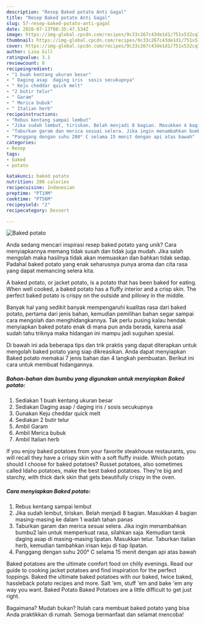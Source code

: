 ```yaml
---
description: "Resep Baked potato Anti Gagal"
title: "Resep Baked potato Anti Gagal"
slug: 57-resep-baked-potato-anti-gagal
date: 2020-07-13T08:35:47.534Z
image: https://img-global.cpcdn.com/recipes/9c33c267c43de1d1/751x532cq70/baked-potato-foto-resep-utama.jpg
thumbnail: https://img-global.cpcdn.com/recipes/9c33c267c43de1d1/751x532cq70/baked-potato-foto-resep-utama.jpg
cover: https://img-global.cpcdn.com/recipes/9c33c267c43de1d1/751x532cq70/baked-potato-foto-resep-utama.jpg
author: Lina Gill
ratingvalue: 3.1
reviewcount: 8
recipeingredient:
- "1 buah kentang ukuran besar"
- " Daging asap  daging iris  sosis secukupnya"
- " Keju cheddar quick melt"
- "2 butir telur"
- " Garam"
- " Merica bubuk"
- " Italian herb"
recipeinstructions:
- "Rebus kentang sampai lembut"
- "Jika sudah lembut, tiriskan. Belah menjadi 8 bagian. Masukkan 4 bagian masing-masing ke dalam 1 wadah tahan panas"
- "Taburkan garam dan merica sesuai selera. Jika ingin menambahkan bumbu2 lain untuk memperkuat rasa, silahkan saja. Kemudian tarok daging asap di masing-masing lipatan. Masukkan telur. Taburkan italian herb, kemudian tambahkan irisan keju di tiap lipatan."
- "Panggang dengan suhu 200° C selama 15 menit dengan api atas bawah"
categories:
- Resep
tags:
- baked
- potato

katakunci: baked potato 
nutrition: 280 calories
recipecuisine: Indonesian
preptime: "PT19M"
cooktime: "PT56M"
recipeyield: "2"
recipecategory: Dessert

---
```



![Baked potato](https://img-global.cpcdn.com/recipes/9c33c267c43de1d1/751x532cq70/baked-potato-foto-resep-utama.jpg)

Anda sedang mencari inspirasi resep baked potato yang unik? Cara menyiapkannya memang tidak susah dan tidak juga mudah. Jika salah mengolah maka hasilnya tidak akan memuaskan dan bahkan tidak sedap. Padahal baked potato yang enak seharusnya punya aroma dan cita rasa yang dapat memancing selera kita.

A baked potato, or jacket potato, is a potato that has been baked for eating. When well cooked, a baked potato has a fluffy interior and a crisp skin. The perfect baked potato is crispy on the outside and pillowy in the middle.

Banyak hal yang sedikit banyak mempengaruhi kualitas rasa dari baked potato, pertama dari jenis bahan, kemudian pemilihan bahan segar sampai cara mengolah dan menghidangkannya. Tak perlu pusing kalau hendak menyiapkan baked potato enak di mana pun anda berada, karena asal sudah tahu triknya maka hidangan ini mampu jadi suguhan spesial.


Di bawah ini ada beberapa tips dan trik praktis yang dapat diterapkan untuk mengolah baked potato yang siap dikreasikan. Anda dapat menyiapkan Baked potato memakai 7 jenis bahan dan 4 langkah pembuatan. Berikut ini cara untuk membuat hidangannya.

<!--inarticleads1-->

##### Bahan-bahan dan bumbu yang digunakan untuk menyiapkan Baked potato:

1. Sediakan 1 buah kentang ukuran besar
1. Sediakan  Daging asap / daging iris / sosis secukupnya
1. Gunakan  Keju cheddar quick melt
1. Sediakan 2 butir telur
1. Ambil  Garam
1. Ambil  Merica bubuk
1. Ambil  Italian herb


If you enjoy baked potatoes from your favorite steakhouse restaurants, you will recall they have a crispy skin with a soft fluffy inside. Which potato should I choose for baked potatoes? Russet potatoes, also sometimes called Idaho potatoes, make the best baked potatoes. They&#39;re big and starchy, with thick dark skin that gets beautifully crispy in the oven. 

<!--inarticleads2-->

##### Cara menyiapkan Baked potato:

1. Rebus kentang sampai lembut
1. Jika sudah lembut, tiriskan. Belah menjadi 8 bagian. Masukkan 4 bagian masing-masing ke dalam 1 wadah tahan panas
1. Taburkan garam dan merica sesuai selera. Jika ingin menambahkan bumbu2 lain untuk memperkuat rasa, silahkan saja. Kemudian tarok daging asap di masing-masing lipatan. Masukkan telur. Taburkan italian herb, kemudian tambahkan irisan keju di tiap lipatan.
1. Panggang dengan suhu 200° C selama 15 menit dengan api atas bawah


Baked potatoes are the ultimate comfort food on chilly evenings. Read our guide to cooking jacket potatoes and find inspiration for the perfect toppings. Baked the ultimate baked potatoes with our baked, twice baked, hassleback potato recipes and more. Salt &#39;em, stuff &#39;em and bake &#39;em any way you want. Baked Potato Baked Potatoes are a little difficult to get just right. 

Bagaimana? Mudah bukan? Itulah cara membuat baked potato yang bisa Anda praktikkan di rumah. Semoga bermanfaat dan selamat mencoba!
